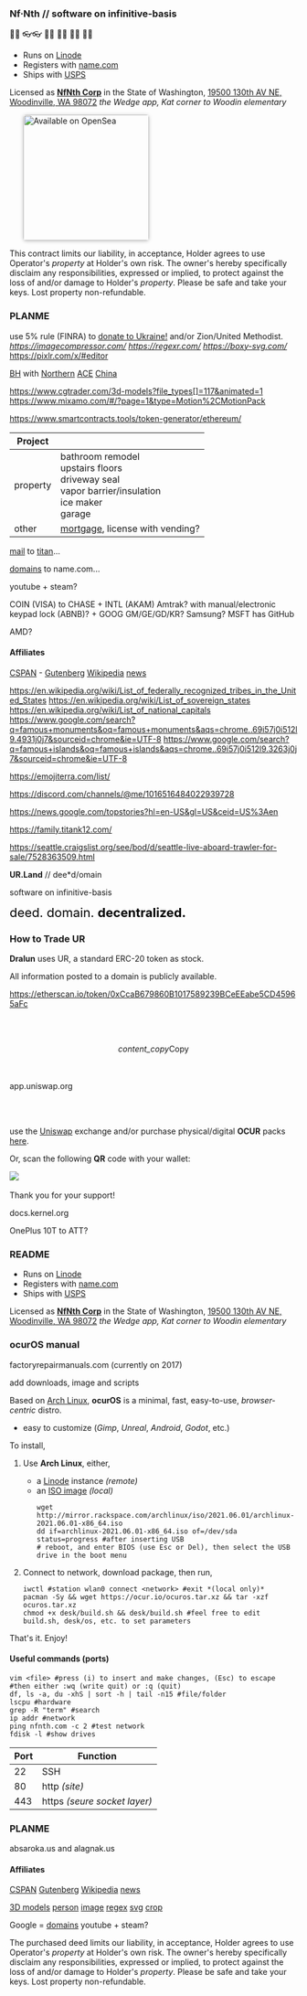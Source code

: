 
### Nf·Nth // software on infinitive-basis

🙂🙂 👓👓 🧤🧤 👖👖 🧦🧦 👟👟 

- Runs on [Linode](https://cloud.linode.com)
- Registers with [name.com](https://www.name.com)
- Ships with [USPS](https://www.usps.com/business/web-tools-apis/documentation-updates.htm)

Licensed as [**NfNth Corp**](https://secure.dor.wa.gov/) in the State of Washington, [19500 130th AV NE, Woodinville, WA 98072](https://blue.kingcounty.com/Assessor/eRealProperty/Dashboard.aspx?ParcelNbr=1428900123) *the Wedge app, Kat corner to Woodin elementary*

<a href="https://opensea.io/nfnth" title="Buy on OpenSea" target="_blank"><img style="margin-left:24px; width:220px; border-radius:5px; box-shadow: 0px 1px 6px rgba(0, 0, 0, 0.25);" src="https://storage.googleapis.com/opensea-static/Logomark/Badge%20-%20Available%20On%20-%20Light.png" alt="Available on OpenSea" /></a>

This contract limits our liability, in acceptance, Holder agrees to use Operator's *property* at Holder's own risk. The owner's hereby specifically disclaim any responsibilities, expressed or implied, to protect against the loss of and/or damage to Holder's *property*. Please be safe and take your keys. Lost property non-refundable.

### PLANME

use 5% rule (FINRA) to [donate to Ukraine!](https://engine.presearch.org/search?q=donate+to+ukraine) and/or Zion/United Methodist.  *https://imagecompressor.com/* *https://regexr.com/* *https://boxy-svg.com/* https://pixlr.com/x/#editor

[BH](https://www.bhphotovideo.com/) with [Northern](https://www.northerntool.com/) [ACE](https://www.acehardware.com/)
[China](https://www.made-in-china.com/products-search/hot-china-products/Intel_Tablet.html)

https://www.cgtrader.com/3d-models?file_types[]=117&animated=1
https://www.mixamo.com/#/?page=1&type=Motion%2CMotionPack

https://www.smartcontracts.tools/token-generator/ethereum/

|Project||
|-|-|
|property|bathroom remodel<br/>upstairs floors<br/>driveway seal<br/>vapor barrier/insulation<br/>ice maker<br/>garage|
|other|[mortgage](loandepot.com), license with vending?|

[mail](https://mail.google.com/mail/u/0/#inbox) to [titan](https://app.titan.email/login/)...

[domains](https://domains.google.com/registrar/) to name.com...

youtube + steam?

COIN (VISA) to CHASE + INTL (AKAM) 
Amtrak? with manual/electronic keypad lock (ABNB)? + GOOG GM/GE/GD/KR? Samsung? MSFT has GitHub

AMD?

#### Affiliates

[CSPAN](https://www.c-span.org) - [Gutenberg](http://www.gutenberg.org) [Wikipedia](https://www.wikipedia.org/wiki/Special:Random) [news](https://wikipedia.org/wiki/Main_Page)

https://en.wikipedia.org/wiki/List_of_federally_recognized_tribes_in_the_United_States
https://en.wikipedia.org/wiki/List_of_sovereign_states
https://en.wikipedia.org/wiki/List_of_national_capitals
https://www.google.com/search?q=famous+monuments&oq=famous+monuments&aqs=chrome..69i57j0i512l9.4931j0j7&sourceid=chrome&ie=UTF-8
https://www.google.com/search?q=famous+islands&oq=famous+islands&aqs=chrome..69i57j0i512l9.3263j0j7&sourceid=chrome&ie=UTF-8

https://emojiterra.com/list/

https://discord.com/channels/@me/1016516484022939728

https://news.google.com/topstories?hl=en-US&gl=US&ceid=US%3Aen

https://family.titank12.com/

https://seattle.craigslist.org/see/bod/d/seattle-live-aboard-trawler-for-sale/7528363509.html

**UR.Land** // dee*d/omain

software on infinitive-basis

<div><span style="font-size:22px;color:black;">deed. domain. </span><span style="font-size:22px; color:black; font-weight:bold;">decentralized.</span></div>

### How to Trade UR

**Dralun** uses UR, a standard ERC-20 token as stock. 

All information posted to a domain is publicly available. 

https://etherscan.io/token/0xCcaB679860B1017589239BCeEEabe5CD45965aFc

<br/><br/>
<div style="text-align:center;">
<a onclick="navigator.clipboard.writeText('0xCcaB679860B1017589239BCeEEabe5CD45965aFc');M.toast({html: 'Address copied.'});" class="waves-effect waves-light btn"><i class="material-icons right">content_copy</i>Copy</a></div>
<br/><br/>

app.uniswap.org

<br/><br/>

use the [Uniswap](https://app.uniswap.com) exchange and/or purchase physical/digital **OCUR** packs [here](https://opensea.io/assets/ethereum/0x495f947276749ce646f68ac8c248420045cb7b5e/62652367444291733483705976494538757758952482544655308357132040313142580873668).

Or, scan the following **QR** code with your wallet:
<div><img src="https://chart.googleapis.com/chart?chs=120x120&cht=qr&chl=0xB0D39Cd2a5Acc510529444B45a3ACa189D971c49&choe=UTF-8" /></div>
<br/>
Thank you for your support!
<br/>

docs.kernel.org

OnePlus 10T to ATT?

### README

- Runs on [Linode](https://cloud.linode.com)
- Registers with [name.com](https://www.name.com)
- Ships with [USPS](https://www.usps.com/business/web-tools-apis/documentation-updates.htm)

Licensed as [**NfNth Corp**](https://secure.dor.wa.gov/) in the State of Washington, [19500 130th AV NE, Woodinville, WA 98072](https://blue.kingcounty.com/Assessor/eRealProperty/Dashboard.aspx?ParcelNbr=1428900123) *the Wedge app, Kat corner to Woodin elementary*

### ocurOS manual

factoryrepairmanuals.com (currently on 2017)

add downloads, image and scripts

Based on [Arch Linux](https://archlinux.org), **ocurOS** is a minimal, fast, easy-to-use, *browser-centric* distro.

- easy to customize (*Gimp*, *Unreal*, *Android*, *Godot*, etc.)

To install,

1. Use **Arch Linux**, either,

   - a [Linode](https://linode.com) instance *(remote)*
   - an [ISO image](https://archlinux.org/download/) *(local)*
      ```
      wget http://mirror.rackspace.com/archlinux/iso/2021.06.01/archlinux-2021.06.01-x86_64.iso
      dd if=archlinux-2021.06.01-x86_64.iso of=/dev/sda status=progress #after inserting USB
      # reboot, and enter BIOS (use Esc or Del), then select the USB drive in the boot menu
      ```

1. Connect to network, download package, then run,

   ```
   iwctl #station wlan0 connect <network> #exit *(local only)*
   pacman -Sy && wget https://ocur.io/ocuros.tar.xz && tar -xzf ocuros.tar.xz 
   chmod +x desk/build.sh && desk/build.sh #feel free to edit build.sh, desk/os, etc. to set parameters
   ```

That's it. Enjoy!

#### Useful commands (ports)

```
vim <file> #press (i) to insert and make changes, (Esc) to escape
#then either :wq (write quit) or :q (quit)
df, ls -a, du -xhS | sort -h | tail -n15 #file/folder
lscpu #hardware
grep -R "term" #search
ip addr #network
ping nfnth.com -c 2 #test network
fdisk -l #show drives
```

|Port|Function|
|-|-|
|22|SSH|
|80|http *(site)*|
|443|https *(seure socket layer)*|


### PLANME

absaroka.us and alagnak.us

#### Affiliates

[CSPAN](https://www.c-span.org) [Gutenberg](http://www.gutenberg.org) [Wikipedia](https://www.wikipedia.org/wiki/Special:Random) [news](https://wikipedia.org/wiki/Main_Page)

[3D models](https://www.cgtrader.com/3d-models?file_types[]=117&animated=1) [person](https://www.mixamo.com/#/?page=1&type=Motion%2CMotionPack) [image](https://imagecompressor.com/) [regex](https://regexr.com/) [svg](https://boxy-svg.com/) [crop](https://pixlr.com/x/#editor)

Google = [domains](https://domains.google.com/registrar/) youtube + steam?

The purchased deed limits our liability, in acceptance, Holder agrees to use Operator's *property* at Holder's own risk. The owner's hereby specifically disclaim any responsibilities, expressed or implied, to protect against the loss of and/or damage to Holder's *property*. Please be safe and take your keys. Lost property non-refundable.
